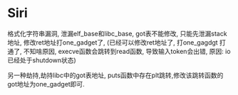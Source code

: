 # Siri

格式化字符串漏洞, 泄漏elf_base和libc_base, got表不能修改, 只能先泄漏stack地址, 修改ret地址打one_gadget了,  (已经可以修改ret地址了, 打one_gagdgt 打通了, 不知啥原因, execve函数会跳转到read函数, 导致输入token会出错, 原因: io已经处于shutdown状态)

另一种劫持,劫持libc中的got表地址, puts函数中存在plt跳转,修改该跳转函数的got地址为one_gadget即可. 